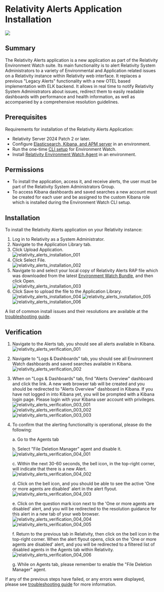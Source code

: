 # Relativity Alerts Application Installation

![](../resources/relativity_alerts_installation_step.png)

## Summary
The Relativity Alerts application is a new application as part of the Relativity Environment Watch suite. Its main functionality is to alert Relativity System Administrators to a variety of Environmental and Application related issues on a Relativity instance within Relativity web interface. It replaces a previous "Legacy Alerts" functionality with a new OTEL based implementation with ELK backend. It allows in real time to notify Relativity System Administrators about issues, redirect them to easily readable dashboards with performance and health information, as well as accompanied by a comprehensive resolution guidelines.

## Prerequisites
Requirements for installation of the Relativity Alerts Application:  
- Relativity Server 2024 Patch 2 or later.  
- Configure [Elasticsearch, Kibana, and APM server](elasticsearch_setup.md) in an environment.  
- Run the one-time [CLI setup](relativity_server_cli_setup.md) for Environment Watch.  
- Install [Relativity Environment Watch Agent](environment_watch_installer.md) in an environment.

## Permissions
- To install the application, access it, and receive alerts, the user must be part of the Relativity System Administrators Group.
- To access Kibana dashboards and saved searches a new account must be created for each user and be assigned to the custom Kibana role which is installed during the Environment Watch CLI setup.

## Installation
To install the Relativity Alerts application on your Relativity instance:
1. Log in to Relativity as a System Administrator.
2. Navigate to the Application Library tab.
3. Click Upload Application.<br/>
	![relativity_alerts_installation_001](../resources/relativity_alerts_installation_001.png)
4. Click Select File.<br/>
	![relativity_alerts_installation_002](../resources/relativity_alerts_installation_002.png)
5. Navigate to and select your local copy of Relativity Alerts RAP file which was downloaded from the latest [Environment Watch Bundle](https://github.com/relativitydev/server-bundle-release/releases), and then click Open.<br/>
	![relativity_alerts_installation_003](../resources/relativity_alerts_installation_003.png)
6. Click Save to upload the file to the Application Library.<br/>
	![relativity_alerts_installation_004](../resources/relativity_alerts_installation_004.png)
	![relativity_alerts_installation_005](../resources/relativity_alerts_installation_005.png)
	![relativity_alerts_installation_006](../resources/relativity_alerts_installation_006.png)

A list of common install issues and their resolutions are available at the [troubleshooting guide](relativity_alerts_troubleshooting.md).

## Verification
1. Navigate to the Alerts tab, you should see all alerts available in Kibana.<br/>
    ![relativity_alerts_verification_001](../resources/relativity_alerts_verification_001.png)
2. Navigate to "Logs & Dashboards" tab, you should see all Environment Watch dashboards and saved searches available in Kibana.<br/>
    ![relativity_alerts_verification_002](../resources/relativity_alerts_verification_002.png)
3. When on "Logs & Dashboards" tab, find "Alerts Overview" dashboard and click the link. A new web browser tab will be created and you should be redirected to "Alerts Overview" dashboard in Kibana. If you have not logged in into Kibana yet, you will be prompted with a Kibana login page. Please login with your Kibana user account with privileges.<br/>
    ![relativity_alerts_verification_003_001](../resources/relativity_alerts_verification_003_001.png)
    ![relativity_alerts_verification_003_002](../resources/relativity_alerts_verification_003_002.png)
    ![relativity_alerts_verification_003_003](../resources/relativity_alerts_verification_003_003.png)
4. To confirm that the alerting functionality is operational, please do the following:
   
	a. Go to the Agents tab<br/>

	b. Select "File Deletion Manager" agent and disable it.<br/>
	![relativity_alerts_verification_004_001](../resources/relativity_alerts_verification_004_001.png)

	c. Within the next 30-60 seconds, the bell icon, in the top-right corner, will indicate that there is a new Alert.<br/>
	![relativity_alerts_verification_004_002](../resources/relativity_alerts_verification_004_002.png)

    d. Click on the bell icon, and you should be able to see the active 'One or more agents are disabled' alert in the alert flyout.<br/>
	![relativity_alerts_verification_004_003](../resources/relativity_alerts_verification_004_003.png)

	e. Click on the question mark icon next to the 'One or more agents are disabled' alert, and you will be redirected to the resolution guidance for this alert in a new tab of your web browser.<br/>
    ![relativity_alerts_verification_004_004](../resources/relativity_alerts_verification_004_004.png)<br/>
    ![relativity_alerts_verification_004_005](../resources/relativity_alerts_verification_004_005.png)
	
	f. Return to the previous tab in Relativity, then click on the bell icon in the top-right corner. When the alert flyout opens, click on the 'One or more agents are disabled' alert, and you will be redirected to a filtered list of disabled agents in the Agents tab within Relativity.<br/>
	![relativity_alerts_verification_004_006](../resources/relativity_alerts_verification_004_006.png)
	
	g. While on Agents tab, please remember to enable the "File Deletion Manager" agent.


If any of the previous steps have failed, or any errors were displayed, please see [troubleshooting guide](relativity_alerts_troubleshooting.md) for more information.